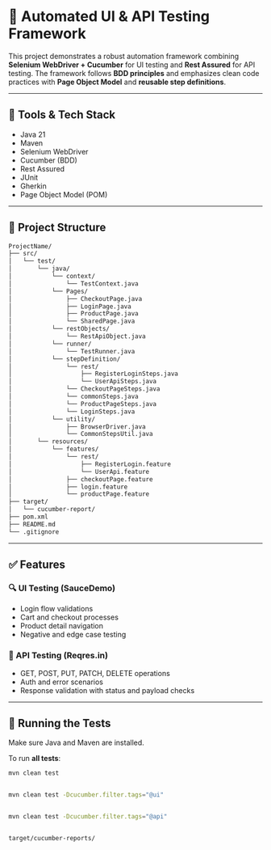 # 🧪 Automated UI & API Testing Framework

This project demonstrates a robust automation framework combining **Selenium WebDriver + Cucumber** for UI testing and **Rest Assured** for API testing. The framework follows **BDD principles** and emphasizes clean code practices with **Page Object Model** and **reusable step definitions**.

---

## 🧰 Tools & Tech Stack

- Java 21
- Maven
- Selenium WebDriver
- Cucumber (BDD)
- Rest Assured
- JUnit
- Gherkin
- Page Object Model (POM)

---

## 📁 Project Structure
```bash
ProjectName/
├── src/
│   └── test/
│       └── java/
│           └── context/
│               └── TestContext.java
│           └── Pages/
│               ├── CheckoutPage.java
│               ├── LoginPage.java
│               ├── ProductPage.java
│               └── SharedPage.java
│           └── restObjects/
│               └── RestApiObject.java
│           └── runner/
│               └── TestRunner.java
│           └── stepDefinition/
│               └── rest/
│                   ├── RegisterLoginSteps.java
│                   └── UserApiSteps.java
│               └── CheckoutPageSteps.java
│               └── commonSteps.java
│               └── ProductPageSteps.java
│               └── LoginSteps.java
│           └── utility/
│               ├── BrowserDriver.java
│               └── CommonStepsUtil.java
│       └── resources/
│           └── features/
│               └── rest/
│                   ├── RegisterLogin.feature
│                   └── UserApi.feature
│               ├── checkoutPage.feature
│               ├── login.feature
│               └── productPage.feature
├── target/
│   └── cucumber-report/
├── pom.xml
├── README.md
└── .gitignore

```
---

## ✅ Features

### 🔍 UI Testing (SauceDemo)
- Login flow validations
- Cart and checkout processes
- Product detail navigation
- Negative and edge case testing

### 🔗 API Testing (Reqres.in)
- GET, POST, PUT, PATCH, DELETE operations
- Auth and error scenarios
- Response validation with status and payload checks

---

## 🚀 Running the Tests

Make sure Java and Maven are installed.

To run **all tests**:
```bash
mvn clean test


mvn clean test -Dcucumber.filter.tags="@ui"


mvn clean test -Dcucumber.filter.tags="@api"


target/cucumber-reports/



